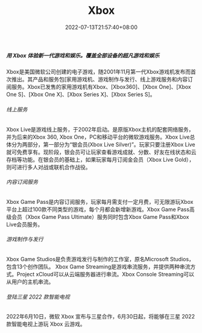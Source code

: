 ﻿---
weight: 
title: "Xbox"
description: "用 Xbox 体验新一代游戏和娱乐。覆盖全部设备的超凡游戏和娱乐"
date: 2022-07-13T21:57:40+08:00
lastmod: 2022-07-13T16:45:40+08:00
draft: false
authors: ["MineW"]
featuredImage: "301.png"
link: "https://www.xbox.com/zh-CN"
tags: ["Xbox","人机交互"]
categories: ["navigation"]
navigation: ["人机交互"]
lightgallery: true
toc: true
pinned: false
recommend: false
recommend1: false
---
##### 用 Xbox 体验新一代游戏和娱乐。覆盖全部设备的超凡游戏和娱乐

Xbox是美国微软公司创建的电子游戏，随2001年11月第一代Xbox游戏机发布而首次推出。其产品和服务包[家用游戏机、游戏制作与发行、线上游戏服务和内容订阅服务。Xbox已发售的家用游戏机有Xbox、[Xbox360]、[Xbox One]、[Xbox One S]、[Xbox One X]、[Xbox Series X]、[Xbox Series S]。
###### 线上服务
Xbox Live是游戏线上服务，于2002年启动。是原版Xbox主机的配套网络服务，并为后来的Xbox 360, Xbox One，PC和移动平台的微软游戏服务。Xbox Live总体分为两部分，第一部分为“银会员(Xbox Live Silver)”。玩家只要注册Xbox Live就可免费享有。现阶段，银会员可让玩家查看游戏成就、分数、好友在线状态和云存档等功能。在银会员的基础上，如果玩家每月订阅金会员（Xbox Live Gold），则可进行多人对战或联机合作战役。

###### 内容订阅服务
Xbox Game Pass是内容订阅服务，玩家每月需支付一定月费，可无限游玩Xbox平台上超过100款不同类型的游戏，每个月都会新增新游戏。Xbox Game Pass高级会员（Xbox Game Pass Ultimate）服务同时包含Xbox Game Pass和Xbox Live会员服务。
###### 游戏制作与发行
Xbox Game Studios是负责游戏发行与制作的工作室，原名Microsoft Studios，包含13个创作团队。
Xbox Game Streaming是游戏串流服务，并提供两种串流方式。Project xCloud可以从云端服务器进行串流。Xbox Console Streaming可以从用户的主机串流。

###### 登陆三星 2022 款智能电视
2022年6月10日，微软 Xbox 宣布与三星合作，6月30日起，将能够在三星 2022 款智能电视上游玩 Xbox 云游戏。